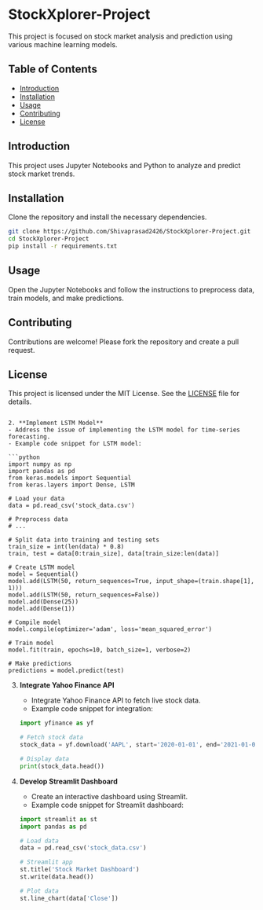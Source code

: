 
   
   # StockXplorer-Project

   This project is focused on stock market analysis and prediction using various machine learning models.

   ## Table of Contents
   - [Introduction](#introduction)
   - [Installation](#installation)
   - [Usage](#usage)
   - [Contributing](#contributing)
   - [License](#license)

   ## Introduction
   This project uses Jupyter Notebooks and Python to analyze and predict stock market trends.

   ## Installation
   Clone the repository and install the necessary dependencies.

   ```bash
   git clone https://github.com/Shivaprasad2426/StockXplorer-Project.git
   cd StockXplorer-Project
   pip install -r requirements.txt
   ```

   ## Usage
   Open the Jupyter Notebooks and follow the instructions to preprocess data, train models, and make predictions.

   ## Contributing
   Contributions are welcome! Please fork the repository and create a pull request.

   ## License
   This project is licensed under the MIT License. See the [LICENSE](LICENSE) file for details.
   ```

2. **Implement LSTM Model**
   - Address the issue of implementing the LSTM model for time-series forecasting.
   - Example code snippet for LSTM model:

   ```python
   import numpy as np
   import pandas as pd
   from keras.models import Sequential
   from keras.layers import Dense, LSTM

   # Load your data
   data = pd.read_csv('stock_data.csv')

   # Preprocess data
   # ...

   # Split data into training and testing sets
   train_size = int(len(data) * 0.8)
   train, test = data[0:train_size], data[train_size:len(data)]

   # Create LSTM model
   model = Sequential()
   model.add(LSTM(50, return_sequences=True, input_shape=(train.shape[1], 1)))
   model.add(LSTM(50, return_sequences=False))
   model.add(Dense(25))
   model.add(Dense(1))

   # Compile model
   model.compile(optimizer='adam', loss='mean_squared_error')

   # Train model
   model.fit(train, epochs=10, batch_size=1, verbose=2)

   # Make predictions
   predictions = model.predict(test)
   ```

3. **Integrate Yahoo Finance API**
   - Integrate Yahoo Finance API to fetch live stock data.
   - Example code snippet for integration:

   ```python
   import yfinance as yf

   # Fetch stock data
   stock_data = yf.download('AAPL', start='2020-01-01', end='2021-01-01')

   # Display data
   print(stock_data.head())
   ```

4. **Develop Streamlit Dashboard**
   - Create an interactive dashboard using Streamlit.
   - Example code snippet for Streamlit dashboard:

   ```python
   import streamlit as st
   import pandas as pd

   # Load data
   data = pd.read_csv('stock_data.csv')

   # Streamlit app
   st.title('Stock Market Dashboard')
   st.write(data.head())

   # Plot data
   st.line_chart(data['Close'])
   ```

